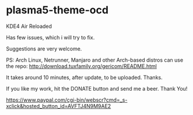 # plasma5-theme-ocd
KDE4 Air Reloaded

Has few issues, which i will try to fix.

Suggestions are very welcome.

PS: Arch Linux, Netrunner, Manjaro and other Arch-based distros can use the repo: 
http://download.tuxfamily.org/gericom/README.html

It takes around 10 minutes, after update, to be uploaded. Thanks.

If you like my work, hit the DONATE button and send me a beer. Thank You!

https://www.paypal.com/cgi-bin/webscr?cmd=_s-xclick&hosted_button_id=AVFTJ4N9M9AE2
